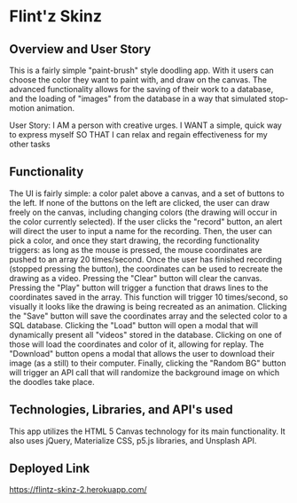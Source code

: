 # Flint'z Skinz

## Overview and User Story

This is a fairly simple "paint-brush" style doodling app. With it users can choose the color they want to paint with, and draw on the canvas. The advanced functionality allows for the saving of their work to a database, and the loading of "images" from the database in a way that simulated stop-motion animation.

User Story:
I AM a person with creative urges. 
I WANT a simple, quick way to express myself
SO THAT I can relax and regain effectiveness for my other tasks

## Functionality

The UI is fairly simple: a color palet above a canvas, and a set of buttons to the left. If none of the buttons on the left are clicked, the user can draw freely on the canvas, including changing colors (the drawing will occur in the color currently selected).
If the user clicks the "record" button, an alert will direct the user to input a name for the recording. Then, the user can pick a color, and once they start drawing, the recording functionality triggers: as long as the mouse is pressed, the mouse coordinates are pushed to an array 20 times/second. Once the user has finished recording (stopped pressing the button), the coordinates can be used to recreate the drawing as a video. Pressing the "Clear" button will clear the canvas. Pressing the "Play" button will trigger a function that draws lines to the coordinates saved in the array. This function will trigger 10 times/second, so visually it looks like the drawing is being recreated as an animation. Clicking the "Save" button will save the coordinates array and the selected color to a SQL database. Clicking the "Load" button will open a modal that will dynamically present all "videos" stored in the database. Clicking on one of those will load the coordinates and color of it, allowing for replay. The "Download" button opens a modal that allows the user to download their image (as a still) to their computer. Finally, clicking the "Random BG" button will trigger an API call that will randomize the background image on which the doodles take place.

## Technologies, Libraries, and API's used

This app utilizes the HTML 5 Canvas technology for its main functionality. It also uses jQuery, Materialize CSS, p5.js libraries, and Unsplash API.

## Deployed Link

https://flintz-skinz-2.herokuapp.com/
